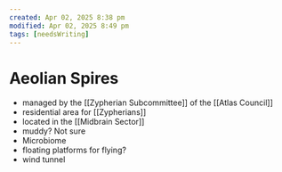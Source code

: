 ```yaml
---
created: Apr 02, 2025 8:38 pm
modified: Apr 02, 2025 8:49 pm
tags: [needsWriting]
---
```


# Aeolian Spires

- managed by the [[Zypherian Subcommittee]] of the [[Atlas Council]]
- residential area for [[Zypherians]]
- located in the [[Midbrain Sector]]
- muddy? Not sure
- Microbiome
- floating platforms for flying?
- wind tunnel